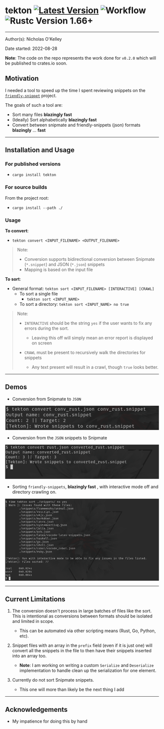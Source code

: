 # tekton [![Latest Version]][crates.io] ![Workflow] ![Rustc Version 1.66+]

---

[workflow]: https://github.com/OkelleyDevelopment/tekton/actions/workflows/ci.yml/badge.svg
[latest version]: https://img.shields.io/crates/v/tekton.svg
[crates.io]: https://crates.io/crates/tekton
[rustc version 1.66+]: https://img.shields.io/badge/rustc-1.66+-blue.svg

Author(s): Nicholas O'Kelley

Date started: 2022-08-28

**Note**: The code on the repo represents the work done for `v0.2.0` which will be published to crates.io soon.

## Motivation

I needed a tool to speed up the time I spent reviewing snippets on the [`friendly-snippet`](https://github.com/rafamadriz/friendly-snippets) project.

The goals of such a tool are:

- Sort many files **blazingly fast**
- (Ideally) Sort alphabetically **blazingly fast**
- Convert between snipmate and friendly-snippets (json) formats **blazingly** ... **fast**

---

## Installation and Usage

### For published versions

- `cargo install tekton`

### For source builds

From the project root:

- `cargo install --path ./`

### Usage

**To convert**:

- `tekton convert <INPUT_FILENAME> <OUTPUT_FILENAME>`

> Note:
>
> - Conversion supports bidirectional conversion between Snipmate (`*.snippet`) and JSON (`*.json`) snippets
> - Mapping is based on the input file

**To sort**:

- General format: `tekton sort <INPUT_FILENAME> [INTERACTIVE] [CRAWL]`
  - To sort a single file
    - `tekton sort <INPUT_NAME>`
  - To sort a directory: `tekton sort <INPUT_NAME> no true`

> Note:
>
> - `INTERACTIVE` should be the string `yes` if the user wants to fix any errors during the sort.
>
>   - Leaving this off will simply mean an error report is displayed on screen
>
> - `CRAWL` must be present to recursively walk the directories for snippets
>   - Any text present will result in a crawl, though `true` looks better.

---

## Demos

- Conversion from Snipmate to `JSON`

![json-bay-bee](./images/snipmate_to_json.png)

- Conversion from the `JSON` snippets to Snipmate

![Conversion](./images/converting_json_to_snipmate.png)

- Sorting `friendly-snippets`, **blazingly fast** , with interactive mode off and directory crawling on.

![Sorting](./images/sorting_json.png)

---

## Current Limitations

1. The conversion doesn't process in large batches of files like the sort. This is intentional as conversions between formats should be isolated and limited in scope.
   - This can be automated via other scripting means (Rust, Go, Python, etc).
2. Snippet files with an array in the `prefix` field (even if it is just one) will convert all the snippets in the file to then have their snippets inserted into an array too.

   - **Note**: I am working on writing a custom `Serialize` and `Deserialize` implementation to handle clean up the serialization for one element.

3. Currently do not sort Snipmate snippets.
   - This one will more than likely be the next thing I add

---

## Acknowledgements

- My impatience for doing this by hand
